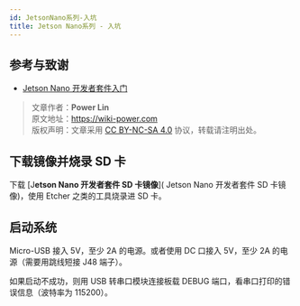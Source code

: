 ```yaml
---
id: JetsonNano系列-入坑
title: Jetson Nano系列 - 入坑
---
```


## 参考与致谢

- [Jetson Nano 开发者套件入门](https://developer.nvidia.com/embedded/learn/get-started-jetson-nano-devkit)

> 文章作者：**Power Lin**  
> 原文地址：<https://wiki-power.com>  
> 版权声明：文章采用 [CC BY-NC-SA 4.0](https://creativecommons.org/licenses/by/4.0/deed.zh) 协议，转载请注明出处。

## 下载镜像并烧录 SD 卡

下载 [J**etson Nano 开发者套件 SD 卡镜像**]( Jetson Nano 开发者套件 SD 卡镜像)，使用 Etcher 之类的工具烧录进 SD 卡。

## 启动系统

Micro-USB 接入 5V，至少 2A 的电源。或者使用 DC 口接入 5V，至少 2A 的电源（需要用跳线短接 J48 端子）。

如果启动不成功，则用 USB 转串口模块连接板载 DEBUG 端口，看串口打印的错误信息（波特率为 115200）。
